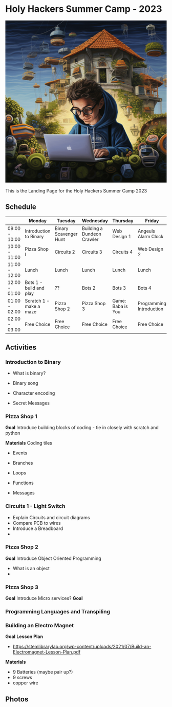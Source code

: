 # Holy Hackers Summer Camp - 2023

![Landing Image](carlo_acutis.png)

This is the Landing Page for the Holy Hackers Summer Camp 2023

## Schedule

|               | Monday                   | Tuesday               | Wednesday                  | Thursday | Friday |
|---------------|--------------------------|-----------------------|----------------------------|----------|--------|
| 09:00 - 10:00 | Introduction to Binary   | Binary Scavenger Hunt | Building a Dundeon Crawler | Web Design 1 | Angeuls Alarm Clock |
| 10:00 - 11:00 | Pizza Shop l             | Circuits 2            | Circuits 3                 | Circuits 4   | Web Design 2        |
| 11:00 - 12:00 | Lunch                    | Lunch                 | Lunch                      | Lunch        | Lunch               |
| 12:00 - 01:00 | Bots 1 - build and play  | ??                    | Bots 2                     | Bots 3 | Bots 4 |
| 01:00 - 02:00 | Scratch 1 - make a maze  | Pizza Shop 2          | Pizza Shop 3               | Game: Baba is You | Programming Introduction |
| 02:00 - 03:00 | Free Choice              | Free Choice           | Free Choice                | Free Choice   | Free Choice |


## Activities


### Introduction to Binary

* What is binary?

* Binary song

* Character encoding

* Secret Messages


### Pizza Shop 1

**Goal** Introduce building blocks of coding - tie in closely with scratch and python

**Materials** Coding tiles

* Events

* Branches

* Loops

* Functions

* Messages


### Circuits 1 - Light Switch

* Explain Circuits and circuit diagrams
* Compare PCB to wires
* Introduce a Breadboard
* 




### Pizza Shop 2

**Goal** Introduce Object Oriented Programming

* What is an object
* 






### Pizza Shop 3

**Goal** Introduce Micro services?
**Goal** 







### Programming Languages and Transpiling 



### Building an Electro Magnet

**Goal**
**Lesson Plan**
* https://stemlibrarylab.org/wp-content/uploads/2021/07/Build-an-Electromagnet-Lesson-Plan.pdf

**Materials**
* 9 Batteries (maybe pair up?)
* 9 screws
* copper wire








## Photos



